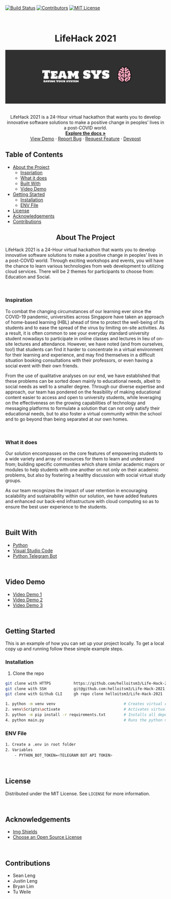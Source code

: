 [![Build Status][build-shield]][build-url]
[![Contributors][contributors-shield]][contributors-url]
[![MIT License][license-shield]][license-url]

<!-- PROJECT LOGO -->
<br />
<div>
  <div align="center">
    <h1 style="font-weight: bold">LifeHack 2021</h1>
    <a href="https://github.com/bryanlzl/Life-Hack-2021.git">
        <img src="./resources/logo.png" alt="Logo">
    </a>
    <p align="center" style="margin-top: 30px">
        LifeHack 2021 is a 24-Hour virtual hackathon that wants you to develop innovative software solutions to make a positive change in peoples’ lives in a post-COVID world.
        <br />
        <a href="https://github.com/helloitsm3/Life-Hack-2021"><strong>Explore the docs »</strong></a>
        <br />
        <a href="https://t.me/teamsys_bot">View Demo</a>
        ·
        <a href="https://github.com/helloitsm3/Life-Hack-2021/issues">Report Bug</a>
        ·
        <a href="https://github.com/helloitsm3/Life-Hack-2021/issues">Request Feature</a>
        ·
        <a href="https://devpost.com/software/edusys">Devpost</a>
    </p>
  </div>
</div>

<!-- TABLE OF CONTENTS -->

## Table of Contents

- [About the Project](#about-the-project)
  - [Inspriation](#inspiration)
  - [What it does](#what-it-does)
  - [Built With](#built-with)
  - [Video Demo](#video-demo)
- [Getting Started](#getting-started)
  - [Installation](#installation)
  - [ENV File](#env-file)
- [License](#license)
- [Acknowledgements](#acknowledgements)
- [Contributions](#contributions)

<!-- ABOUT THE PROJECT -->
<h2 align="center"><b>About The Project</b></h2>

LifeHack 2021 is a 24-Hour virtual hackathon that wants you to develop innovative software solutions to make a positive change in peoples’ lives in a post-COVID world. Through exciting workshops and events, you will have the chance to learn various technologies from web development to utilizing cloud services. There will be 2 themes for participants to choose from: Education and Social.

<br />

### **Inspiration**

To combat the changing circumstances of our learning ever since the COVID-19 pandemic, universities across Singapore have taken an approach of home-based learning (HBL) ahead of time to protect the well-being of its students and to ease the spread of the virus by limiting on-site activities. As a result, it is often common to see your everyday standard university student nowadays to participate in online classes and lectures in lieu of on-site lectures and attendance. However, we have noted (and from ourselves, too!) that students can find it harder to concentrate in a virtual environment for their learning and experience, and may find themselves in a difficult situation booking consultations with their professors, or even having a social event with their own friends.

From the use of qualitative analyses on our end, we have established that these problems can be sorted down mainly to educational needs, albeit to social needs as well to a smaller degree. Through our diverse expertise and approach, our team has pondered on the feasibility of making educational content easier to access and open to university students, while leveraging on the effectiveness on the growing capabilities of technology and messaging platforms to formulate a solution that can not only satisfy their educational needs, but to also foster a virtual community within the school and to go beyond than being separated at our own homes.

<br />

### **What it does**

Our solution encompasses on the core features of empowering students to a wide variety and array of resources for them to learn and understand from; building specific communities which share similar academic majors or modules to help students with one another on not only on their academic problems, but also by fostering a healthy discussion with social virtual study groups.

As our team recognizes the impact of user retention in encouraging scalability and sustainability within our solution, we have added features and enhanced our back-end infrastructure with cloud computing so as to ensure the best user experience to the students.

<br />

## Built With

- [Python](https://www.python.org/)
- [Visual Studio Code](https://code.visualstudio.com/)
- [Python Telegram Bot](https://python-telegram-bot.org/)

<br />
<!-- GETTING STARTED -->

## Video Demo

- [Video Demo 1](https://www.youtube.com/watch?v=Z6lQa21dVF4)
- [Video Demo 2](https://youtu.be/q7Ztz59V6HM)
- [Video Demo 3](https://youtu.be/sfIiM9gExjM)

<br />

## Getting Started

This is an example of how you can set up your project locally. To get a local copy up and running follow these simple example steps.

### Installation

1. Clone the repo

```sh
git clone with HTTPS          https://github.com/helloitsm3/Life-Hack-2021.git
git clone with SSH            git@github.com:helloitsm3/Life-Hack-2021.git
git clone with Github CLI     gh repo clone helloitsm3/Life-Hack-2021
```

```sh
1. python -m venv venv                              # Creates virtual environment locally
2. venv\Scripts\activate                            # Activates virtual environment
3. python -m pip install -r requirements.txt        # Installs all dependencies
4. python main.py                                   # Runs the python main file
```

### ENV File

```sh
1. Create a .env in root folder
2. Variables
    - PYTHON_BOT_TOKEN=<TELEGRAM BOT API TOKEN>
```

<!-- LICENSE -->
<br />

## License

Distributed under the MIT License. See `LICENSE` for more information.

<!-- Acknowledgements -->
<br />

## Acknowledgements

- [Img Shields](https://shields.io)
- [Choose an Open Source License](https://choosealicense.com)

<!-- Contributions -->
<br />

## Contributions

- Sean Leng
- Justin Leng
- Bryan Lim
- Tu Weile

<!-- MARKDOWN LINKS & IMAGES -->
<!-- https://www.markdownguide.org/basic-syntax/#reference-style-links -->

[build-shield]: https://img.shields.io/badge/build-passing-brightgreen.svg?style=flat-square
[build-url]: #
[contributors-shield]: https://img.shields.io/badge/contributors-1-orange.svg?style=flat-square
[contributors-url]: https://github.com/helloitsm3/Life-Hack-2021/graphs/contributors
[license-shield]: https://img.shields.io/badge/license-MIT-blue.svg?style=flat-square
[license-url]: https://choosealicense.com/licenses/mit
